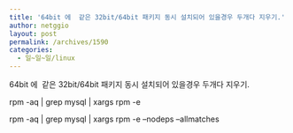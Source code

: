 ```yaml
---
title: '64bit 에  같은 32bit/64bit 패키지 동시 설치되어 있을경우 두개다 지우기.'
author: netggio
layout: post
permalink: /archives/1590
categories:
  - 일~일~일/linux
---
```

64bit 에&nbsp; 같은 32bit/64bit 패키지 동시 설치되어 있을경우 두개다 지우기.  
  
rpm -aq | grep mysql | xargs rpm -e  
  
rpm -aq | grep mysql | xargs rpm -e &#8211;nodeps &#8211;allmatches